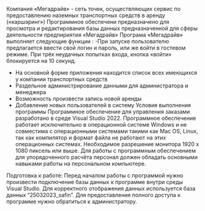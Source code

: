   Компания «Мегадрайв» - сеть точек, осуществляющих сервис по предоставлению наземных транспортных средств в аренду («каршэринг»)
  Программное обеспечени предназначено для просмотра и редактирования базы данных предназначенной для сферы деятельности предпириятия «Мегадрайв»
  Програма «Мегадрайв» выполняет следующие функции :
-При запуске пользователю предлагается ввести свой логин и пароль,  или же войти в гостевом режиме.  При трёх неудачных попытках входа, кнопка «войти» блокируется на 10 секунд.
- На основной форме приложения находится список всех имеющихся у компании транспортных средств
- Раздельное администрирование данными для администратора и менеджера
- Возможность произвести запись новой аренды 
- Добавление новых пользователей в систему Условия выполнения программы Программное обеспечение для управления заказами разработано в среде Visual Studio 2022. Программное обеспечение работает исключительно в операционной системе Windows и не совместима с операционными системами такими как Mac OS, Linux, так как компилятор и формат файла не работают на этих операционных системах. Необходимое разрешение монитора 1920 x 1080 пиксель или выше. Для работы с программным обеспечением для упорядоченного расчёта персонал должен обладать основными навыками работы на персональном компьютере.

Подготовка к работе:
Перед началом работы с программой нужно произвести подключение базы данных к программе внутри среды Visual Studio. Для корректного отображения данных используется база данных “25032023_safin”. 
Для предоставления полного доступа к программе нужно обратиться к администратору.

